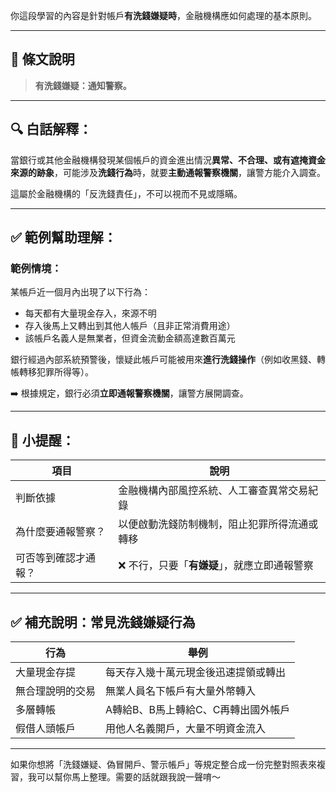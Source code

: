 你這段學習的內容是針對帳戶**有洗錢嫌疑時**，金融機構應如何處理的基本原則。

---

## 🔶 條文說明

> **有洗錢嫌疑：通知警察。**

---

## 🔍 白話解釋：

當銀行或其他金融機構發現某個帳戶的資金進出情況**異常、不合理、或有遮掩資金來源的跡象**，可能涉及**洗錢行為**時，就要**主動通報警察機關**，讓警方能介入調查。

這屬於金融機構的「反洗錢責任」，不可以視而不見或隱瞞。

---

## ✅ 範例幫助理解：

### 範例情境：

某帳戶近一個月內出現了以下行為：

- 每天都有大量現金存入，來源不明
- 存入後馬上又轉出到其他人帳戶（且非正常消費用途）
- 該帳戶名義人是無業者，但資金流動金額高達數百萬元

銀行經過內部系統預警後，懷疑此帳戶可能被用來**進行洗錢操作**（例如收黑錢、轉帳轉移犯罪所得等）。

➡️ 根據規定，銀行必須**立即通報警察機關**，讓警方展開調查。

---

## 📌 小提醒：

| 項目 | 說明 |
|------|------|
| 判斷依據 | 金融機構內部風控系統、人工審查異常交易紀錄 |
| 為什麼要通報警察？ | 以便啟動洗錢防制機制，阻止犯罪所得流通或轉移 |
| 可否等到確認才通報？ | ❌ 不行，只要「**有嫌疑**」，就應立即通報警察 |

---

## ✅ 補充說明：常見洗錢嫌疑行為

| 行為 | 舉例 |
|------|------|
| 大量現金存提 | 每天存入幾十萬元現金後迅速提領或轉出 |
| 無合理說明的交易 | 無業人員名下帳戶有大量外幣轉入 |
| 多層轉帳 | A轉給B、B馬上轉給C、C再轉出國外帳戶 |
| 假借人頭帳戶 | 用他人名義開戶，大量不明資金流入 |

---

如果你想將「洗錢嫌疑、偽冒開戶、警示帳戶」等規定整合成一份完整對照表來複習，我可以幫你馬上整理。需要的話就跟我說一聲唷～